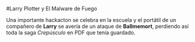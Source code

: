 #Larry Plotter y El Malware de Fuego

Una importante hackacton se celebra en la escuela y el portátil de un compañero de **Larry**
se avería de un ataque de **Ballmemort**, perdiendo así toda la saga *Crepúsculo* en
PDF que tenía guardado.
